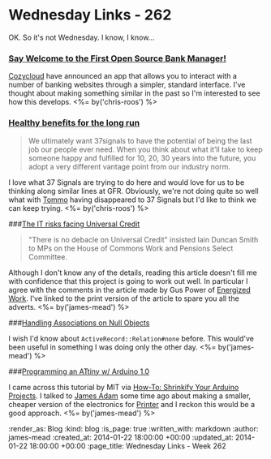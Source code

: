Wednesday Links - 262
=====================

OK. So it's not Wednesday. I know, I know...

### [Say Welcome to the First Open Source Bank Manager!](http://blog.cozycloud.cc/news/2013/12/12/welcome-to-the-first-web-open-source-bank-manager/)

[Cozycloud](https://www.cozycloud.cc/) have announced an app that allows you to interact with a number of banking websites through a simpler, standard interface. I've thought about making something similar in the past so I'm interested to see how this develops. <%= by('chris-roos') %>


### [Healthy benefits for the long run](http://37signals.com/svn/posts/3703-healthy-benefits-for-the-long-run)

> We ultimately want 37signals to have the potential of being the last job our people ever need. When you think about what it’ll take to keep someone happy and fulfilled for 10, 20, 30 years into the future, you adopt a very different vantage point from our industry norm.

I love what 37 Signals are trying to do here and would love for us to be thinking along similar lines at GFR. Obviously, we're not doing quite so well what with [Tommo](/tom-ward) having disappeared to 37 Signals but I'd like to think we can keep trying. <%= by('chris-roos') %>


###[The IT risks facing Universal Credit](http://www.computerweekly.com/news/2240212473/Analysis-The-IT-risks-facing-Universal-Credit?vgnextfmt=print)

> "There is no debacle on Universal Credit" insisted Iain Duncan Smith to MPs on the House of Commons Work and Pensions Select Committee.

Although I don't know any of the details, reading this article doesn't fill me with confidence that this project is going to work out   well. In particular I agree with the comments in the article made by Gus Power of [Energized Work][]. I've linked to the print version of the article to spare you all the adverts. <%= by('james-mead') %>


###[Handling Associations on Null Objects](http://robots.thoughtbot.com/handling-associations-on-null-objects)

I wish I'd know about `ActiveRecord::Relation#none` before. This would've been useful in something I was doing only the other day. <%= by('james-mead') %>


###[Programming an ATtiny w/ Arduino 1.0](http://highlowtech.org/?p=1695)

I came across this tutorial by MIT via [How-To: Shrinkify Your Arduino Projects][]. I talked to [James Adam][] some time ago about making a smaller, cheaper version of the electronics for [Printer][] and I reckon this would be a good approach. <%= by('james-mead') %>



[Energized Work]: http://www.energizedwork.com/
[How-To: Shrinkify Your Arduino Projects]: http://makezine.com/2011/10/10/how-to-shrinkify-your-arduino-projects/
[James Adam]: http://lazyatom.com/
[Printer]: http://exciting.io/printer/


:render_as: Blog
:kind: blog
:is_page: true
:written_with: markdown
:author: james-mead
:created_at: 2014-01-22 18:00:00 +00:00
:updated_at: 2014-01-22 18:00:00 +00:00
:page_title: Wednesday Links - Week 262
